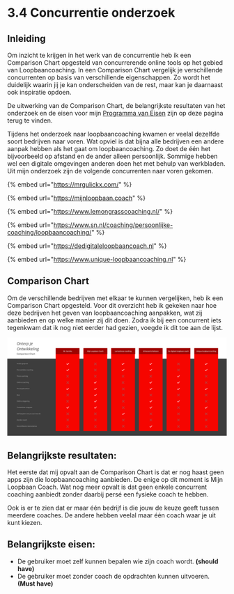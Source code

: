 # 3.4 Concurrentie onderzoek

## Inleiding

Om inzicht te krijgen in het werk van de concurrentie heb ik een Comparison Chart opgesteld van concurrerende online tools op het gebied van Loopbaancoaching. In een Comparison Chart vergelijk je verschillende concurrenten op basis van verschillende eigenschappen. Zo wordt het duidelijk waarin jij je kan onderscheiden van de rest, maar kan je daarnaast ook inspiratie opdoen.  

De uitwerking van de Comparison Chart, de belangrijkste resultaten van het onderzoek en de eisen voor mijn [Programma van Eisen](3.7-programma-van-eisen-1.0.md) zijn op deze pagina terug te vinden. 

Tijdens het onderzoek naar loopbaancoaching kwamen er veelal dezelfde soort bedrijven naar voren. Wat opviel is dat bijna alle bedrijven een andere aanpak hebben als het gaat om loopbaancoaching. Zo doet de één het bijvoorbeeld op afstand en de ander alleen persoonlijk. Sommige hebben wel een digitale omgevingen anderen doen het met behulp van werkbladen. Uit mijn onderzoek zijn de volgende concurrenten naar voren gekomen.

{% embed url="https://mrgulickx.com/" %}

{% embed url="https://mijnloopbaan.coach" %}

{% embed url="https://www.lemongrasscoaching.nl/" %}

{% embed url="https://www.sn.nl/coaching/persoonlijke-coaching/loopbaancoaching/" %}

{% embed url="https://dedigitaleloopbaancoach.nl" %}

{% embed url="https://www.unique-loopbaancoaching.nl" %}

## Comparison Chart

Om de verschillende bedrijven met elkaar te kunnen vergelijken, heb ik een Comparison Chart opgesteld. Voor dit overzicht heb ik gekeken naar hoe deze bedrijven het geven van loopbaancoaching aanpakken, wat zij aanbieden en op welke manier zij dit doen. Zodra ik bij een concurrent iets tegenkwam dat ik nog niet eerder had gezien, voegde ik dit toe aan de lijst. 

![](../.gitbook/assets/comparison-chart.png)

## Belangrijkste resultaten:

Het eerste dat mij opvalt aan de Comparison Chart is dat er nog haast geen apps zijn die loopbaancoaching aanbieden. De enige op dit moment is Mijn Loopbaan Coach. Wat nog meer opvalt is dat geen enkele concurrent coaching aanbiedt zonder daarbij persé een fysieke coach te hebben. 

Ook is er te zien dat er maar één bedrijf is die jouw de keuze geeft tussen meerdere coaches. De andere hebben veelal maar één coach waar je uit kunt kiezen.

## **Belangrijkste eisen:** <a id="belangrijkste-eisen"></a>

* De gebruiker moet zelf kunnen bepalen wie zijn coach wordt. **\(should have\)**
* De gebruiker moet zonder coach de opdrachten kunnen uitvoeren.**\(Must have\)**

**​**

